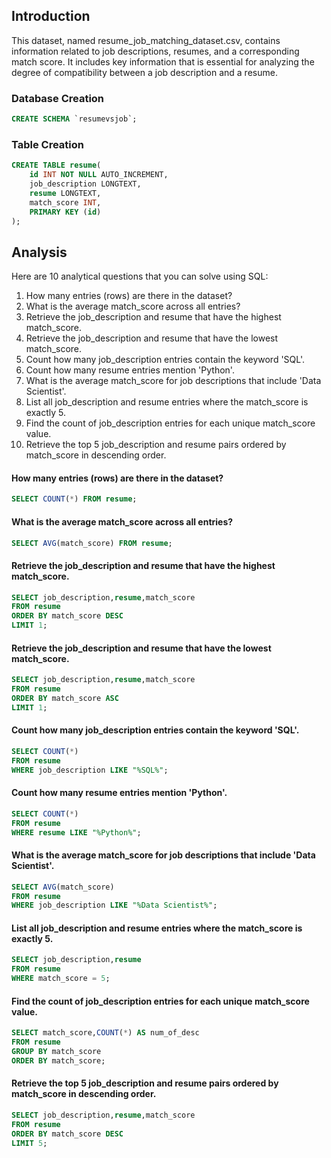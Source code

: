 ## Introduction
This dataset, named resume_job_matching_dataset.csv, contains information related to job descriptions, resumes, and a corresponding match score. It includes key information that is essential for analyzing the degree of compatibility between a job description and a resume.
### Database Creation
```sql
CREATE SCHEMA `resumevsjob`;
```
### Table Creation
```sql
CREATE TABLE resume(
    id INT NOT NULL AUTO_INCREMENT,
    job_description LONGTEXT,
    resume LONGTEXT,
    match_score INT,
    PRIMARY KEY (id)
);
```
## Analysis
Here are 10 analytical questions that you can solve using SQL:
1. How many entries (rows) are there in the dataset?
2. What is the average match_score across all entries?
3. Retrieve the job_description and resume that have the highest match_score.
4. Retrieve the job_description and resume that have the lowest match_score.
5. Count how many job_description entries contain the keyword 'SQL'.
6. Count how many resume entries mention 'Python'.
7. What is the average match_score for job descriptions that include 'Data Scientist'.
8. List all job_description and resume entries where the match_score is exactly 5.
9. Find the count of job_description entries for each unique match_score value.
10. Retrieve the top 5 job_description and resume pairs ordered by match_score in descending order.
#### How many entries (rows) are there in the dataset?
```sql
SELECT COUNT(*) FROM resume;
```
#### What is the average match_score across all entries?
```sql
SELECT AVG(match_score) FROM resume;
```
#### Retrieve the job_description and resume that have the highest match_score.
```sql
SELECT job_description,resume,match_score
FROM resume
ORDER BY match_score DESC
LIMIT 1;
```
#### Retrieve the job_description and resume that have the lowest match_score.
```sql
SELECT job_description,resume,match_score
FROM resume
ORDER BY match_score ASC
LIMIT 1;
```
#### Count how many job_description entries contain the keyword 'SQL'.
```sql
SELECT COUNT(*)
FROM resume
WHERE job_description LIKE "%SQL%";
```
#### Count how many resume entries mention 'Python'.
```sql
SELECT COUNT(*)
FROM resume
WHERE resume LIKE "%Python%";
```
#### What is the average match_score for job descriptions that include 'Data Scientist'.
```sql
SELECT AVG(match_score)
FROM resume
WHERE job_description LIKE "%Data Scientist%";
```
#### List all job_description and resume entries where the match_score is exactly 5.
```sql
SELECT job_description,resume
FROM resume
WHERE match_score = 5;
```
#### Find the count of job_description entries for each unique match_score value.
```sql
SELECT match_score,COUNT(*) AS num_of_desc
FROM resume
GROUP BY match_score
ORDER BY match_score;
```
#### Retrieve the top 5 job_description and resume pairs ordered by match_score in descending order.
```sql
SELECT job_description,resume,match_score
FROM resume
ORDER BY match_score DESC
LIMIT 5;
```
